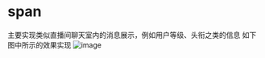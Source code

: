 # span
主要实现类似直播间聊天室内的消息展示，例如用户等级、头衔之类的信息
如下图中所示的效果实现
![image](https://github.com/johnshazhu/span/assets/4417559/1b9e45a5-dae1-4a1b-993e-0787ee1b6c56)
